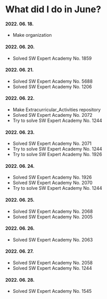 # What did I do in June?

#### 2022. 06. 18.
- Make organization

#### 2022. 06. 20.
- Solved SW Expert Academy No. 1859

#### 2022. 06. 21.
- Solved SW Expert Academy No. 5688
- Solved SW Expert Academy No. 1206

#### 2022. 06. 22.
- Make Extracurricular_Activities repository
- Solved SW Expert Academy No. 2072
- Try to solve SW Expert Academy No. 1244

#### 2022. 06. 23.
- Solved SW Expert Academy No. 2071
- Try to solve SW Expert Academy No. 1244
- Try to solve SW Expert Academy No. 1926

#### 2022. 06. 24.
- Solved SW Expert Academy No. 1926
- Solved SW Expert Academy No. 2070
- Try to solve SW Expert Academy No. 1244

#### 2022. 06. 25.
- Solved SW Expert Academy No. 2068
- Solved SW Expert Academy No. 2005

#### 2022. 06. 26.
- Solved SW Expert Academy No. 2063

#### 2022. 06. 27.
- Solved SW Expert Academy No. 2058
- Solved SW Expert Academy No. 1244

#### 2022. 06. 28.
- Solved SW Expert Academy No. 1545
